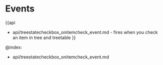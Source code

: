 Events
=======

{{api
- api/treestatecheckbox_onitemcheck_event.md - fires when you check an item in tree and treetable
}}

@index:
- api/treestatecheckbox_onitemcheck_event.md


